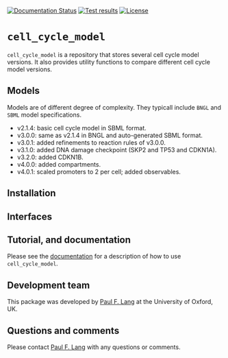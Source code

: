 [![Documentation Status](https://readthedocs.org/projects/cell_cycle_model/badge/?version=latest)](https://cell_cycle_model.readthedocs.io/en/latest/?badge=latest)
[![Test results](https://circleci.com/gh/paulflang/cell_cycle_model.svg?style=shield)](https://app.circleci.com/pipelines/github/paulflang/cell_cycle_model)
[![License](https://img.shields.io/github/license/paulflang/cell_cycle_model.svg)](https://github.com/paulflang/cell_cycle_model/blob/develop/LICENSE)

# `cell_cycle_model`

`cell_cycle_model` is a repository that stores several cell cycle model versions. It also provides utility functions to compare different cell cycle model versions.

## Models

Models are of different degree of complexity. They typicall include `BNGL` and `SBML` model specifications.

* v2.1.4: basic cell cycle model in SBML format.
* v3.0.0: same as v2.1.4 in BNGL and auto-generated SBML format.
* v3.0.1: added refinements to reaction rules of v3.0.0.
* v3.1.0: added DNA damage checkpoint (SKP2 and TP53 and CDKN1A).
* v3.2.0: added CDKN1B.
* v4.0.0: added compartments.
* v4.0.1: scaled promoters to 2 per cell; added observables.

## Installation

## Interfaces

## Tutorial, and documentation
Please see the [documentation](https://cell_cycle_model.readthedocs.io/en/latest/index.html) for a description of how to use `cell_cycle_model`. 


## Development team
This package was developed by [Paul F. Lang](https://www.linkedin.com/in/paul-lang-7b54a81a3/) at the University of Oxford, UK.


## Questions and comments
Please contact [Paul F. Lang](mailto:paul.lang@wolfson.ox.ac.uk) with any questions or comments.
